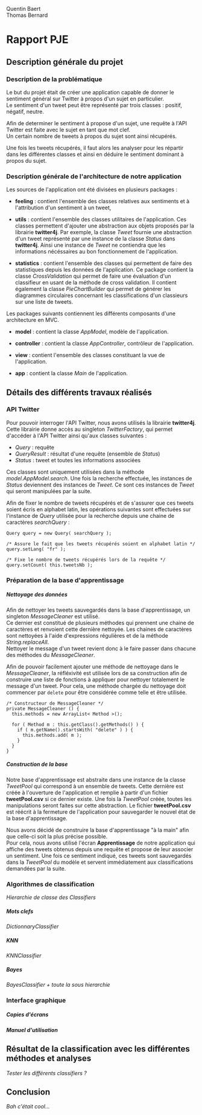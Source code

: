 Quentin Baert  
Thomas Bernard

# Rapport PJE

## Description générale du projet

### Description de la problématique

Le but du projet était de créer une application capable de donner le sentiment général sur Twitter à propos d'un sujet en particulier.  
Le sentiment d'un tweet peut être représenté par trois classes : positif, négatif, neutre.

Afin de determiner le sentiment à propose d'un sujet, une requête à l'API Twitter est faite avec le sujet en tant que mot clef.  
Un certain nombre de tweets à propos du sujet sont ainsi récupérés.

Une fois les tweets récupérés, il faut alors les analyser pour les répartir dans les différentes classes et ainsi en déduire le sentiment dominant à propos du sujet.

### Description générale de l'architecture de notre application

Les sources de l'application ont été divisées en plusieurs packages :

* **feeling** : contient l'ensemble des classes relatives aux sentiments et à l'attribution d'un sentiment à un tweet,

* **utils** : contient l'ensemble des classes utilitaires de l'application. Ces classes permettent d'ajouter une abstraction aux objets proposés par la librairie **twitter4j**. Par exemple, la classe *Tweet* fournie une abstraction d'un tweet représenté par une instance de la classe *Status* dans **twitter4j**. Ainsi une instance de *Tweet* ne contiendra que les informations nécéssaires au bon fonctionnement de l'application.

* **statistics** : contient l'ensemble des classes qui permettent de faire des statistiques depuis les données de l'application. Ce package contient la classe *CrossValidation* qui permet de faire une évaluation d'un classifieur en usant de la méthode de cross validation. Il contient également la classe *PieChartBuilder* qui permet de générer les diagrammes circulaires concernant les classifications d'un classieurs sur une liste de tweets.

Les packages suivants contiennent les différents composants d'une architecture en MVC.

* **model** : contient la classe *AppModel*, modèle de l'application.

* **controller** : contient la classe *AppController*, contrôleur de l'application.

* **view** : contient l'ensemble des classes constituant la vue de l'application.

* **app** : contient la classe *Main* de l'application.

## Détails des différents travaux réalisés

### API Twitter

Pour pouvoir interroger l'API Twitter, nous avons utilisés la librairie **twitter4j**. Cette librairie donne accès au singleton *TwitterFactory*, qui permet d'accéder à l'API Twitter ainsi qu'aux classes suivantes :
* *Query* : requête
* *QueryResult* : résultat d'une requête (ensemble de *Status*)
* *Status* : tweet et toutes les informations associées

Ces classes sont uniquement utilisées dans la méthode *model.AppModel.search*. Une fois la recherche effectuée, les instances de *Status* deviennent des instances de *Tweet*. Ce sont ces instances de *Tweet* qui seront manipulées par la suite.

Afin de fixer le nombre de tweets récupérés et de s'assurer que ces tweets soient écris en alphabet latin, les opérations suivantes sont effectuées sur l'instance de *Query* utilisée pour la recherche depuis une chaine de caractères *searchQuery* :  

```  
Query query = new Query( searchQuery );

/* Assure le fait que les tweets récupérés soient en alphabet latin */
query.setLang( "fr" );

/* Fixe le nombre de tweets récupérés lors de la requête */
query.setCount( this.tweetsNb );
```

### Préparation de la base d'apprentissage

##### Nettoyage des données

Afin de nettoyer les tweets sauvegardés dans la base d'apprentissage, un singleton *MessageCleaner* est utilisé.  
Ce dernier est constitué de plusieurs méthodes qui prennent une chaine de caractères et renvoient cette dernière nettoyée. Les chaines de caractères sont nettoyées à l'aide d'expressions régulières et de la méthode *String.replaceAll*.  
Nettoyer le message d'un tweet revient donc à le faire passer dans chacune des méthodes du *MessageCleaner*.

Afin de pouvoir facilement ajouter une méthode de nettoyage dans le *MessageCleaner*, la réfléxivité est utilisée lors de sa construction afin de construire une liste de fonctions à appliquer pour nettoyer totalement le message d'un tweet. Pour cela, une méthode chargée du nettoyage doit commencer par `delete` pour être considérée comme telle et être utilisée.  

```
/* Constructeur de MessageCleaner */
private MessageCleaner () {
  this.methods = new ArrayList< Method >();

  for ( Method m : this.getClass().getMethods() ) {
    if ( m.getName().startsWith( "delete" ) ) {
      this.methods.add( m );
    }
  }
}
```

##### Construction de la base

Notre base d'apprentissage est abstraite dans une instance de la classe *TweetPool* qui correspond à un ensemble de tweets. Cette dernière est créée à l'ouverture de l'application et remplie à partir d'un fichier **tweetPool.csv** si ce dernier existe. Une fois la *TweetPool* créée, toutes les manipulations seront faites sur cette abstraction. Le fichier **tweetPool.csv** est réécrit à la fermeture de l'application pour sauvegarder le nouvel état de la base d'apprentissage.

Nous avons décidé de construire la base d'apprentissage "à la main" afin que celle-ci soit la plus précise possible.  
Pour cela, nous avons utilisé l'écran **Apprentissage** de notre application qui affiche des tweets obtenus depuis une requête et propose de leur associer un sentiment. Une fois ce sentiment indiqué, ces tweets sont sauvegardés dans la *TweetPool* du modèle et servent immédiatement aux classifications demandées par la suite.

### Algorithmes de classification

*Hierarchie de classe des Classifiers*

##### Mots clefs

*DictionnaryClassifier*

##### KNN

*KNNClassifier*

##### Bayes

*BayesClassifier + toute la sous hierarchie*

### Interface graphique

##### Copies d'écrans

##### Manuel d'utilisation

## Résultat de la classification avec les différentes méthodes et analyses

*Tester les différents classifiers ?*

## Conclusion

*Bah c'était cool...*

